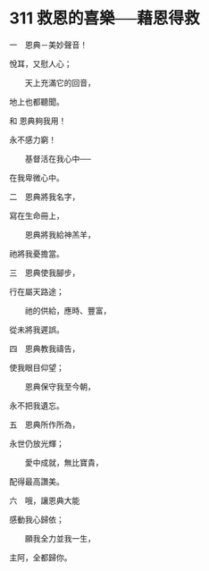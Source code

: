 # 311 救恩的喜樂──藉恩得救

一　恩典－美妙聲音！

悅耳，又慰人心；

　　天上充滿它的回音，

地上也都聽聞。

和 恩典夠我用！

永不感力窮！

　　基督活在我心中──

在我卑微心中。

二　恩典將我名字，

寫在生命冊上，

　　恩典將我給神羔羊，

祂將我憂擔當。

三　恩典使我腳步，

行在屬天路途；

　　祂的供給，應時、豐富，

從未將我遲誤。

四　恩典教我禱告，

使我眼目仰望；

　　恩典保守我至今朝，

永不把我遺忘。

五　恩典所作所為，

永世仍放光輝；

　　愛中成就，無比寶貴，

配得最高讚美。

六　哦，讓恩典大能

感動我心歸依；

　　願我全力並我一生，

主阿，全都歸你。

